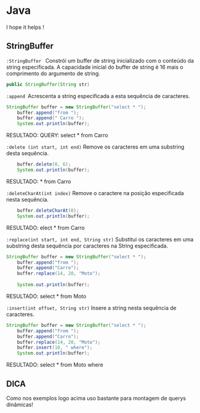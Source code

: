# Java
I hope it helps !

## StringBuffer

`:StringBuffer ` Constrói um buffer de string inicializado com o conteúdo da string especificada. A capacidade inicial do buffer de string é 16 mais o comprimento do argumento de string.

```java
public StringBuffer(String str)
```
`:append `Acrescenta a string especificada a esta sequência de caracteres.

```java
StringBuffer buffer = new StringBuffer("select * ");
	buffer.append("from ");
	buffer.append(" Carro ");
	System.out.println(buffer);
```
RESULTADO: QUERY: select * from  Carro 

`:delete (int start, int end)` Remove os caracteres em uma substring desta sequência.
```java
	buffer.delete(0, 6);
	System.out.println(buffer);
```
RESULTADO: * from  Carro 


`:deleteCharAt(int index)` Remove o caractere na posição especificada nesta sequência.
```java
	buffer.deleteCharAt(0);
	System.out.println(buffer);
```
RESULTADO: elect * from  Carro

`:replace(int start, int end, String str)` Substitui os caracteres em uma substring desta sequência por caracteres na String especificada.
```java
StringBuffer buffer = new StringBuffer("select * ");
	buffer.append("from ");
	buffer.append("Carro");
	buffer.replace(14, 20, "Moto");
		
	System.out.println(buffer);
```
RESULTADO: select * from Moto

`:insert(int offset, String str)` Insere a string nesta sequência de caracteres.
```java
StringBuffer buffer = new StringBuffer("select * ");
	buffer.append("from ");
	buffer.append("Carro");
	buffer.replace(14, 20, "Moto");
	buffer.insert(18, " where");
	System.out.println(buffer);
```
RESULTADO: select * from Moto where

## DICA 

Como nos exemplos logo acima uso bastante para montagem de querys dinâmicas!
